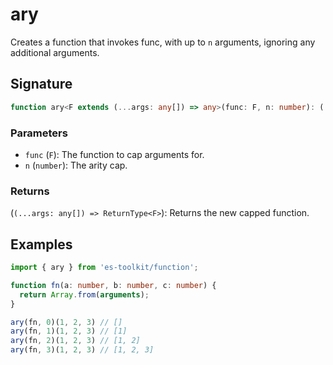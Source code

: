 # ary

Creates a function that invokes func, with up to `n` arguments, ignoring any additional arguments.

## Signature

```typescript
function ary<F extends (...args: any[]) => any>(func: F, n: number): (...args: any[]) => ReturnType<F>;
```

### Parameters

- `func` (`F`): The function to cap arguments for.
- `n` (`number`): The arity cap.

### Returns

(`(...args: any[]) => ReturnType<F>`): Returns the new capped function.

## Examples

```typescript
import { ary } from 'es-toolkit/function';

function fn(a: number, b: number, c: number) {
  return Array.from(arguments);
}

ary(fn, 0)(1, 2, 3) // []
ary(fn, 1)(1, 2, 3) // [1]
ary(fn, 2)(1, 2, 3) // [1, 2]
ary(fn, 3)(1, 2, 3) // [1, 2, 3]
```
